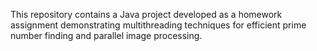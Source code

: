This repository contains a Java project developed as a homework assignment demonstrating multithreading techniques for efficient prime number finding and parallel image processing.
